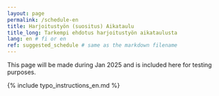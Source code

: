 ```yaml
---
layout: page
permalink: /schedule-en
title: Harjoitustyön (suositus) Aikataulu  
title_long: Tarkempi ehdotus harjoitustyön aikataulusta
lang: en # fi or en
ref: suggested_schedule # same as the markdown filename
---
```


This page will be made during Jan 2025 and is included here for testing purposes. 


{% include typo_instructions_en.md %}
